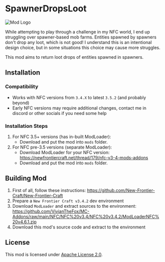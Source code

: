 # SpawnerDropsLoot

![Mod Logo](https://github.com/tracystacktrace/SpawnerDropsLoot/raw/main/src/master/docs/icon.png)

While attempting to play through a challenge in my NFC world, I end up struggling over spawner-based mob farms.
Entities spawned by spawners don't drop any loot, which is not good!
I understand this is an intentional design choice, but in some situations this choice may cause more struggles.

This mod aims to return loot drops of entities spawned in spawners.

## Installation

### Compatibility
- Works with NFC versions from `3.4.X` to latest `3.5.2` (and probably beyond)
- Early NFC versions may require additional changes, contact me in discord or other socials if you need some help

### Installation Steps

1. For NFC 3.5+ versions (has in-built ModLoader):
   - Download and put the mod into `mods` folder.
2. For NFC pre-3.5 versions (separate ModLoader):
   - Download ModLoader for your NFC version: https://newfrontiercraft.net/thread/179/nfc-v3-4-mods-addons
   - Download and put the mod into `mods` folder.

## Building Mod

1. First of all, follow these instructions: https://github.com/New-Frontier-Craft/New-Frontier-Craft
2. Prepare a `New Frontier Craft v3.4.2` dev environment
3. Download `ModLoader` and extract sources to the environment: https://github.com/VivianTheFox/MC-Addons/raw/main/NFC/NFC%20v3.4/NFC%20v3.4.2/ModLoaderNFC%20v4.6.1.zip
4. Download this mod's source code and extract to the environment

## License

This mod is licensed under [Apache License 2.0](https://github.com/tracystacktrace/SpawnerDropsLoot/blob/master/LICENSE).